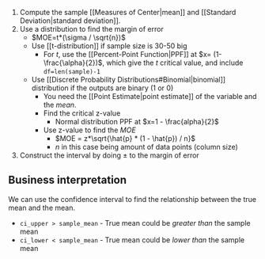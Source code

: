 1. Compute the sample [[Measures of Center|mean]] and [[Standard Deviation|standard deviation]].
2. Use a distribution to find the margin of error
	- $MOE=t*(\sigma / \sqrt{n})$
	- Use [[t-distribution]] if sample size is 30-50 big
		- For $t$, use the [[Percent-Point Function|PPF]] at $x= (1- \frac{\alpha}{2})$, which give the $t$ critical value, and include `df=len(sample)-1`
	- Use [[Discrete Probability Distributions#Binomial|binomial]] distribution if the outputs are binary (1 or 0)
		- You need the [[Point Estimate|point estimate]] of the variable and the *mean*.
		- Find the critical z-value
			- Normal distribution PPF at $x=1 - \frac{alpha}{2}$
		- Use z-value to find the $MOE$
			- $MOE = z*\sqrt{\hat{p} * (1 - \hat{p}) / n}$
			- $n$ in this case being amount of data points (column size)
3. Construct the interval by doing $\pm$ to the margin of error

## Business interpretation
We can use the confidence interval to find the relationship between the true mean and the mean.
- `ci_upper > sample_mean` - True mean could be *greater than* the sample mean
- `ci_lower < sample_mean` - True mean could be *lower than* the sample mean